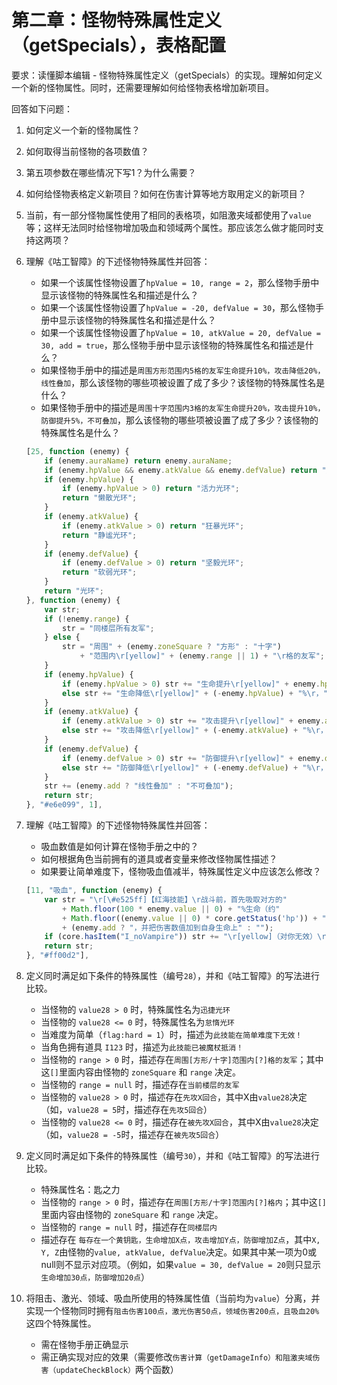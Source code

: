 # 第二章：怪物特殊属性定义（getSpecials），表格配置

要求：读懂脚本编辑 - 怪物特殊属性定义（getSpecials）的实现。理解如何定义一个新的怪物属性。同时，还需要理解如何给怪物表格增加新项目。

回答如下问题：

1. 如何定义一个新的怪物属性？

2. 如何取得当前怪物的各项数值？

3. 第五项参数在哪些情况下写1？为什么需要？

4. 如何给怪物表格定义新项目？如何在伤害计算等地方取用定义的新项目？

5. 当前，有一部分怪物属性使用了相同的表格项，如阻激夹域都使用了`value`等；这样无法同时给怪物增加吸血和领域两个属性。那应该怎么做才能同时支持这两项？

6. 理解《咕工智障》的下述怪物特殊属性并回答：
    - 如果一个该属性怪物设置了`hpValue = 10, range = 2`，那么怪物手册中显示该怪物的特殊属性名和描述是什么？
    - 如果一个该属性怪物设置了`hpValue = -20, defValue = 30`，那么怪物手册中显示该怪物的特殊属性名和描述是什么？
    - 如果一个该属性怪物设置了`hpValue = 10, atkValue = 20, defValue = 30, add = true`，那么怪物手册中显示该怪物的特殊属性名和描述是什么？
    - 如果怪物手册中的描述是`周围方形范围内5格的友军生命提升10%，攻击降低20%，线性叠加`，那么该怪物的哪些项被设置了成了多少？该怪物的特殊属性名是什么？
    - 如果怪物手册中的描述是`周围十字范围内3格的友军生命提升20%，攻击提升10%，防御提升5%，不可叠加`，那么该怪物的哪些项被设置了成了多少？该怪物的特殊属性名是什么？

    ```js
    [25, function (enemy) {
        if (enemy.auraName) return enemy.auraName;
        if (enemy.hpValue && enemy.atkValue && enemy.defValue) return "魔力光环";
        if (enemy.hpValue) {
            if (enemy.hpValue > 0) return "活力光环";
            return "懒散光环";
        }
        if (enemy.atkValue) {
            if (enemy.atkValue > 0) return "狂暴光环";
            return "静谧光环";
        }
        if (enemy.defValue) {
            if (enemy.defValue > 0) return "坚毅光环";
            return "软弱光环";
        }
        return "光环";
    }, function (enemy) {
        var str;
        if (!enemy.range) {
            str = "同楼层所有友军";
        } else {
            str = "周围" + (enemy.zoneSquare ? "方形" : "十字") 
                + "范围内\r[yellow]" + (enemy.range || 1) + "\r格的友军";
        }
        if (enemy.hpValue) {
            if (enemy.hpValue > 0) str += "生命提升\r[yellow]" + enemy.hpValue + "%\r，";
            else str += "生命降低\r[yellow]" + (-enemy.hpValue) + "%\r，";
        }
        if (enemy.atkValue) {
            if (enemy.atkValue > 0) str += "攻击提升\r[yellow]" + enemy.atkValue + "%\r，";
            else str += "攻击降低\r[yellow]" + (-enemy.atkValue) + "%\r，";
        }
        if (enemy.defValue) {
            if (enemy.defValue > 0) str += "防御提升\r[yellow]" + enemy.defValue + "%\r，";
            else str += "防御降低\r[yellow]" + (-enemy.defValue) + "%\r，";
        }
        str += (enemy.add ? "线性叠加" : "不可叠加");
        return str;
    }, "#e6e099", 1],
    ```

7. 理解《咕工智障》的下述怪物特殊属性并回答：
    - 吸血数值是如何计算在怪物手册之中的？
    - 如何根据角色当前拥有的道具或者变量来修改怪物属性描述？
    - 如果要让简单难度下，怪物吸血值减半，特殊属性定义中应该怎么修改？

    ```js
    [11, "吸血", function (enemy) {
        var str = "\r[\#e525ff]【红海技能】\r战斗前，首先吸取对方的" 
            + Math.floor(100 * enemy.value || 0) + "%生命（约" 
            + Math.floor((enemy.value || 0) * core.getStatus('hp')) + "点）作为伤害" 
            + (enemy.add ? "，并把伤害数值加到自身生命上" : "");
        if (core.hasItem("I_noVampire")) str += "\r[yellow]（对你无效）\r";
        return str;
    }, "#ff00d2"],
    ```

8. 定义同时满足如下条件的特殊属性（编号`28`），并和《咕工智障》的写法进行比较。
    - 当怪物的 `value28 > 0` 时，特殊属性名为`迅捷光环`
    - 当怪物的 `value28 <= 0` 时，特殊属性名为`怠惰光环`
    - 当难度为简单（`flag:hard = 1`）时，描述为`此技能在简单难度下无效！`
    - 当角色拥有道具 `I123` 时，描述为`此技能已被魔杖抵消！`
    - 当怪物的 `range > 0` 时，描述存在`周围[方形/十字]范围内[?]格的友军`；其中这`[]`里面内容由怪物的 `zoneSquare` 和 `range` 决定。
    - 当怪物的 `range = null` 时，描述存在`当前楼层的友军`
    - 当怪物的 `value28 > 0` 时，描述存在`先攻X回合`，其中X由`value28`决定（如，`value28 = 5`时，描述存在`先攻5回合`）
    - 当怪物的 `value28 <= 0` 时，描述存在`被先攻X回合`，其中X由`value28`决定（如，`value28 = -5`时，描述存在`被先攻5回合`）

9. 定义同时满足如下条件的特殊属性（编号`30`），并和《咕工智障》的写法进行比较。
    - 特殊属性名：匙之力
    - 当怪物的 `range > 0` 时，描述存在`周围[方形/十字]范围内[?]格内`；其中这`[]`里面内容由怪物的 `zoneSquare` 和 `range` 决定。
    - 当怪物的 `range = null` 时，描述存在`同楼层内`
    - 描述存在 `每存在一个黄钥匙，生命增加X点，攻击增加Y点，防御增加Z点`，其中`X, Y, Z`由怪物的`value, atkValue, defValue`决定。如果其中某一项为0或null则不显示对应项。（例如，如果`value = 30, defValue = 20`则只显示`生命增加30点，防御增加20点`）

10. 将阻击、激光、领域、吸血所使用的特殊属性值（当前均为`value`）分离，并实现一个怪物同时拥有`阻击伤害100点，激光伤害50点，领域伤害200点，且吸血20%`这四个特殊属性。
    - 需在怪物手册正确显示
    - 需正确实现对应的效果（需要修改`伤害计算（getDamageInfo）和阻激夹域伤害（updateCheckBlock）`两个函数）

